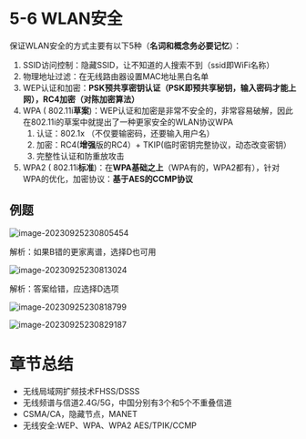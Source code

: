 # 5-6 WLAN安全

保证WLAN安全的方式主要有以下5种（**名词和概念务必要记忆**）：

1. SSID访问控制：隐藏SSID，让不知道的人搜索不到（ssid即WiFi名称）
2. 物理地址过滤：在无线路由器设置MAC地址黑白名单
3. WEP认证和加密：**PSK预共享密钥认证（PSK即预共享秘钥，输入密码才能上网），RC4加密（对陈加密算法）**
4. WPA ( 802.11i**草案**)：WEP认证和加密是非常不安全的，非常容易破解，因此在802.11i的草案中就提出了一种更家安全的WLAN协议WPA
   1. 认证：802.1x （不仅要输密码，还要输入用户名）
   2. 加密：RC4(**增强**版的RC4）+ TKIP(临时密钥完整协议，动态改变密钥）
   3. 完整性认证和防重放攻击
5. WPA2 ( 802.11i**标准**)：在**WPA基础之上**（WPA有的，WPA2都有），针对WPA的优化，加密协议：**基于AES的CCMP协议**

## 例题

![image-20230925230805454](https://img.yatjay.top/md/image-20230925230805454.png)

解析：如果B错的更家离谱，选择D也可用

![image-20230925230813024](https://img.yatjay.top/md/image-20230925230813024.png)

解析：答案给错，应选择D选项

![image-20230925230818799](https://img.yatjay.top/md/image-20230925230818799.png)

![image-20230925230829187](https://img.yatjay.top/md/image-20230925230829187.png)

# 章节总结

- 无线局域网扩频技术FHSS/DSSS
- 无线频谱与信道2.4G/5G，中国分别有3个和5个不重叠信道
- CSMA/CA，隐藏节点，MANET
- 无线安全:WEP、WPA、WPA2 AES/TPIK/CCMP